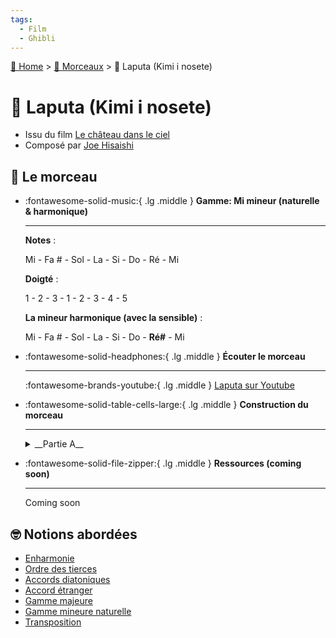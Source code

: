 ```yaml
---
tags:
  - Film
  - Ghibli
---
```


[🏡 Home](../index.md) > [🎹 Morceaux](index.md) > 🎹 Laputa (Kimi i nosete)

# 🎹 Laputa (Kimi i nosete)

- Issu du film [Le château dans le ciel](https://fr.wikipedia.org/wiki/Le_Ch%C3%A2teau_dans_le_ciel)
- Composé par [Joe Hisaishi](https://fr.wikipedia.org/wiki/Joe_Hisaishi)

## 🎼 Le morceau

<div class="grid cards" markdown>

-   :fontawesome-solid-music:{ .lg .middle } __Gamme: Mi mineur (naturelle & harmonique)__

    ---

    __Notes__ :

    Mi - Fa # - Sol - La - Si - Do - Ré - Mi

    __Doigté__ :

    1 - 2 - 3 - 1 - 2 - 3 - 4 - 5

    __La mineur harmonique (avec la sensible)__ :

    Mi - Fa # - Sol - La - Si - Do - __Ré#__ - Mi

-   :fontawesome-solid-headphones:{ .lg .middle } __Écouter le morceau__

    ---

    :fontawesome-brands-youtube:{ .lg .middle } [Laputa sur Youtube](https://www.youtube.com/watch?v=qnNQJI_jUIA)

-   :fontawesome-solid-table-cells-large:{ .lg .middle } __Construction du morceau__

    ---

    <details markdown>
    <summary markdown>__Partie A__</summary>

    | ✋ Main Gauche                        | 🤚 Main droite                          |
    |--------------------------------------|-----------------------------------------|
    | Mi m - Si m                          | [mi - fa#] - sol - fa# - sol - si - fa# |
    | Do M - Sol M                         | [si] - mi - ré - mi - sol - ré          |
    | La m - Mi m                          | [si] - do - si - do - sol - si          |
    | Fa# M (étranger) - Si M (harmonique) | [sol] - fa# - do# - do# - fa# - fa#     |

    #### Partie A'

    - __✋ Main gauche__ : idem mais le 3ème et 7ème octave de Ré sont remplacés par un arpège de Solm ou un octave de Sol
    - __🤚 Main droite__ : idem une octave plus haut

    </details>

-   :fontawesome-solid-file-zipper:{ .lg .middle } __Ressources (coming soon)__

    ---

    Coming soon

</div>

## 🤓 Notions abordées

- [Enharmonie](../glossaire.md#enharmonie)
- [Ordre des tierces](../glossaire.md#ordre-des-tierces)
- [Accords diatoniques](../glossaire.md#accords-diatoniques)
- [Accord étranger](../glossaire.md#accord-etranger)
- [Gamme majeure](../glossaire.md#gamme-majeure)
- [Gamme mineure naturelle](../glossaire.md#gamme-mineure-naturelle)
- [Transposition](../glossaire.md#transposition)